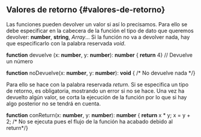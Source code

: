 ## Valores de retorno {#valores-de-retorno}

Las funciones pueden devolver un valor si así lo precisamos. Para ello se debe especificar en la cabecera de la función el tipo de dato que queremos devolver: **number**, **string**, _Array_… Si la función no va a devolver nada, hay que especificarlo con la palabra reservada _void_.

**function** devuelve (x: **number**, y: **number**): **number** { **return** 4} // Devuelve un número

**function** noDevuelve(x: **number**, y: **number**): **void** { /* No devuelve nada */}

Para ello se hace con la palabra reservada _return_. Si se especifica un tipo de retorno, es obligatoria, mostrando un error si no se hace. Una vez ha devuelto algún valor, se corta la ejecución de la función por lo que si hay algo posterior no se tendrá en cuenta.

**function** conReturn(x: **number**, y: **number**): **number** { **return** x * y; x = y + 2; /* No se ejecuta pues el flujo de la función ha acabado debido al return*/}
